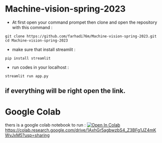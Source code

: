 # Machine-vision-spring-2023

* At first open your command prompet then clone and open the repository with this command :

```
git clone https://github.com/farhadi76m/Machine-vision-spring-2023.git
cd Machine-vision-spring-2023
```
* make sure that install streamlit :
```
pip install streamlit
```
* run codes in your localhost  :
```
streamlit run app.py
```
if everything will be right open the link.
---
# Google Colab
thers is a google colab notebook to run :
<a target="_blank" href="https://colab.research.google.com/github/https://colab.research.google.com/drive/1AxhGr5agbwzbS4_Z3BFg1JZ4mKWvJxM5?usp=sharing">
  <img src="https://colab.research.google.com/assets/colab-badge.svg" alt="Open In Colab"/>
</a>
https://colab.research.google.com/drive/1AxhGr5agbwzbS4_Z3BFg1JZ4mKWvJxM5?usp=sharing
